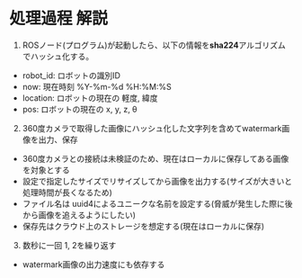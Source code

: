 # 処理過程 解説

1. ROSノード(プログラム)が起動したら、以下の情報を**sha224**アルゴリズムでハッシュ化する。

* robot_id: ロボットの識別ID
* now: 現在時刻 %Y-%m-%d %H:%M:%S
* location: ロボットの現在の 軽度, 緯度
* pos: ロボットの現在の x, y, z, θ


2. 360度カメラで取得した画像にハッシュ化した文字列を含めてwatermark画像を出力、保存

* 360度カメラとの接続は未検証のため、現在はローカルに保存してある画像を対象とする
* 設定で指定したサイズでリサイズしてから画像を出力する(サイズが大きいと処理時間が長くなるため)
* ファイル名は uuid4によるユニークな名前を設定する(脅威が発生した際に後から画像を追えるようにしたい)
* 保存先はクラウド上のストレージを想定する(現在はローカルに保存)

3. 数秒に一回 1, 2を繰り返す

* watermark画像の出力速度にも依存する
